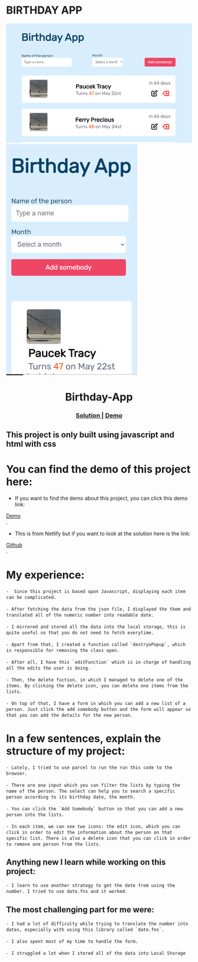 # **BIRTHDAY APP**

![image](./img/bg_screenshot.png)
![image](./img/sm_screenshot.png)



<h1 align="center">Birthday-App</h1>

<div align="center">
  <h3>
    <a href="https://github.com/Tanosimboangy/birthday-app">
      Solution
    </a>
    <span> | </span>
    <a href="https://birthday-app-jacquit.netlify.app/">
      Demo
    </a>
  </h3>
</div>

## This project is only built using javascript and html with css

# **You can find the demo of this project here:** 

  - If you want to find the demo about this project, you can click this demo link: 
<div><a href="https://birthday-app-jacquit.netlify.app/">Demo</a></div>.

  - This is from Netlify but if you want to look at the solution here is the link: 
<div><a href="https://github.com/Tanosimboangy/birthday-app">Github</a></div>.

#   **My experience:**

    -  Since this project is based upon Javascript, displaying each item can be complicated.

    - After fetching the data from the json file, I displayed the them and translated all of the numeric number into readable date.

    - I mirrored and stored all the data into the local storage, this is quite useful so that you do not need to fetch everytime.

    - Apart from that, I created a function called `destryoPopup`, which is responsible for removing the class open.

    - After all, I have this `editFunction` which is in charge of handling all the edits the user is doing.

    - Then, the delete fuction, in which I managed to delete one of the items. By clicking the delete icon, you can delete one items from the lists.

    - On top of that, I have a form in which you can add a new list of a person. Just click the add somebody button and the form will appear so that you can add the details for the new person.

#   **In a few sentences, explain the structure of my project:**
    - Lately, I tried to use parcel to run the run this code to the browser.

    - There are one input which you can filter the lists by typing the name of the person. The select can help you to search a specific person according to its birthday date, the month.

    - You can click the `Add Somebody` button so that you can add a new person into the lists.

    - In each item, we can see two icons: the edit icon, which you can click in order to edit the information about the person on that specific list. There is also a delete icon that you can click in order to remove one person from the lists.

## Anything new I learn while working on this project:
    - I learn to use another strategy to get the date from using the number. I tried to use date.fns and it worked. 

## The most challenging part for me were:
    - I had a lot of difficulty while trying to translate the number into dates, especially with using this library called `date.fns`.

    - I also spent most of my time to handle the form.

    - I struggled a lot when I stored all of the data into Local Storage